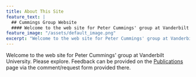 ```yaml
---
title: About This Site
feature_text: |
  ## Cummings Group Website
  #### Welcome to the web site for Peter Cummings' group at Vanderbilt University
feature_image: "/assets/default_image.png"
excerpt: "Welcome to the web site for Peter Cummings' group at Vanderbilt University"
---
```


Welcome to the web site for Peter Cummings' group at Vanderbilt University. Please explore. Feedback can be provided on the [Publications](https://petercummings.org/publications "Publications") page via the comment/request form provided there. 
